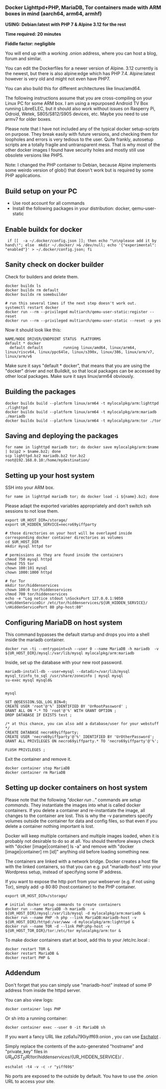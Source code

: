 ### Docker Lighttpd+PHP, MariaDB, Tor containers made with ARM boxes in mind (aarch64, arm64, armhf)

**USING: Debian:latest with PHP 7 & Alpine 3.12 for the rest**

**Time required: 20 minutes**

**Fiddle factor: negligible**

You will end up with a working .onion address, where you can host a blog, forum and similar.

You can edit the Dockerfiles for a newer version of Alpine. 3.12 currently is the newest, but there is also alpine:edge which has PHP 7.4. Alpine:latest however is very old and might not even have PHP7.

You can also build this for different architectures like linux/amd64.

The following instructions assume that you are cross-compiling on your Linux PC for some ARM box. I am using a repurposed Android TV Box running LibreELEC, but it should also work without issues on Rasperry Pi, Odroid, Wetek, S805/S812/S905 devices, etc. Maybe you need to use armv7 for older boxes.

Please note that I have not included any of the typical docker setup-scripts on purpose. They break easily with future versions, and checking them for loopholes and errors is very tedious to the user. Quite frankly, autosetup scripts are a totally fragile and untransparent mess. That is why most of the other docker images I found have security holes and mostly still use obsolete versions like PHP5.

Note: I changed the PHP container to Debian, because Alpine implements some weirdo version of glob() that doesn't work but is required by some PHP applications.

## Build setup on your PC
* Use root account for all commands
* Install the following packages in your distribution: docker, qemu-user-static


## Enable buildx for docker
```
 if [[  -a ~/.docker/config.json ]]; then echo "\n\nplease add it by hand\!"; else  mkdir ~/.docker/ >& /dev/null; echo '{"experimental": "enabled"}' > ~/.docker/config.json; fi
```


## Sanity check on docker builder

Check for builders and delete them.
```
docker buildx ls
docker buildx rm default
docker buildx rm somebuilder

# run this several times if the next step doesn't work out.
systemctl restart docker
docker run --rm --privileged multiarch/qemu-user-static:register --reset
docker run --rm --privileged multiarch/qemu-user-static --reset -p yes
```

Now it should look like this:
```
NAME/NODE DRIVER/ENDPOINT STATUS  PLATFORMS
default * docker                  
  default default         running linux/amd64, linux/arm64, linux/riscv64, linux/ppc64le, linux/s390x, linux/386, linux/arm/v7, linux/arm/v6
```

Make sure it says "default * docker", that means that you are using the "docker" driver and not Buildkit, so that local packages can be accessed by other local packages.
Make sure it says linux/arm64 obviously.


## Building the packages
``` 
docker buildx build --platform linux/arm64 -t mylocalpkg/arm:lighttpd ./lighttpd
docker buildx build --platform linux/arm64 -t mylocalpkg/arm:mariadb ./mariadb
docker buildx build --platform linux/arm64 -t mylocalpkg/arm:tor ./tor
```


## Saving and deploying the packages
 
```
for name in lighttpd mariadb tor; do docker save mylocalpkg/arm:$name | bzip2 > $name.bz2; done
scp lighttpd.bz2 mariadb.bz2 tor.bz2 root@192.168.0.10:/home/mydestination/
```


## Setting up your host system

SSH into your ARM box.

```
for name in lighttpd mariadb tor; do docker load -i ${name}.bz2; done
```

Please adapt the exported variables appropriately and don't switch ssh sessions to not lose them.

```
export UR_HOST_DIR=/storage/
export UR_HIDDEN_SERVICE=necro69yiffparty

# those directories on your host will be overlayed inside corresponding docker container directories as volumes
cd $UR_HOST_DIR
mkdir mysql httpd tor

# permissions as they are found inside the containers
chmod 750 mysql httpd 
chmod 755 tor
chown 100:101 mysql
chown 1000:1000 httpd

# for Tor 
mkdir tor/hiddenservices
chown 100:0 tor/hiddenservices
chmod 700 tor/hiddenservices
echo -e "Log notice stdout \nSocksPort 127.0.0.1:9050 \nHiddenServiceDir /etc/tor/hiddenservices/${UR_HIDDEN_SERVICE}/ \nHiddenServicePort 80 php-host:80"
```

## Configuring MariaDB on host system

This command bypasses the default startup and drops you into a shell inside the mariadb container.

```
docker run -ti --entrypoint=sh --user 0 --name MariaDB -h mariadb  -v ${UR_HOST_DIR}/mysql:/var/lib/mysql mylocalpkg/arm:mariadb
```

Inside, set up the database with your new root password.

```
mariadb-install-db --user=mysql --datadir=/var/lib/mysql
mysql_tzinfo_to_sql /usr/share/zoneinfo | mysql mysql
su-exec mysql mysqld&


mysql

SET @@SESSION.SQL_LOG_BIN=0;
CREATE USER 'root'@'%' IDENTIFIED BY 'UrRootPassword' ;
GRANT ALL ON *.* TO 'root'@'%' WITH GRANT OPTION ;
DROP DATABASE IF EXISTS test ;

/* at this chance, you can also add a database/user for your webstuff */
CREATE DATABASE necro69yiffparty;
CREATE USER 'necro69yiffparty'@'%' IDENTIFIED BY 'UrOtherPassword';
GRANT ALL PRIVILEGES ON necro69yiffparty.* TO 'necro69yiffparty'@'%';

FLUSH PRIVILEGES ;
```

Exit the container and remove it. 

```
docker container stop MariaDB
docker container rm MariaDB
```


## Setting up docker containers on host system

Please note that the following *"docker run .."* commands are *setup commands*. They instantiate the images into what is called docker containers. If you delete a container and re-instantiate the image, all changes to the container are lost. This is why the -v parameters specify volumes outside the container for data and config files, so that even if you delete a container nothing important is lost.

Docker will keep multiple containers and multiple images loaded, when it is probably not desirable to do so at all. You should therefore always check with "docker [image|container] ls -a" and remove with "docker [image|container] rm [id]" anything old before loading something new.

The containers are linked with a network bridge. Docker creates a host file with the linked containers, so that you can e.g. put "mariadb-host" into your Wordpress setup, instead of specifying some IP address.

If you want to expose the http port from your webserver (e.g. if not using Tor), simply add -p 80:80 (host:container) to the PHP container.


```
export UR_HOST_DIR=/storage/

# initial docker setup commands to create containers
docker run --name MariaDB -h mariadb  -v ${UR_HOST_DIR}/mysql:/var/lib/mysql -d mylocalpkg/arm:mariadb &
docker run --name PHP -h php --link MariaDB:mariadb-host -v ${UR_HOST_DIR}/httpd:/var/www -d mylocalpkg/arm:lighttpd &
docker run --name TOR -d --link PHP:php-host -v ${UR_HOST_TOR_DIR}/tor:/etc/tor mylocalpkg/arm:tor &
```

To make docker containers start at boot, add this to your /etc/rc.local :

```
docker restart TOR &
docker restart MariaDB &
docker restart PHP &
```


## Addendum

Don't forget that you can simply use "mariadb-host" instead of some IP address from inside the httpd server.

You can also view logs:

```
docker container logs PHP
```

Or sh into a running container:

```
docker container exec --user 0 -it MariaDB sh
```

If you want a fancy URL like zz6a1u790iyiff69.onion , you can use [Eschalot](<https://github.com/ReclaimYourPrivacy/eschalot>) .

Simply replace the contents of the auto-generated "hostname" and "private_key" files in ${UR_HOST_DIR}/tor/hiddenservices/${UR_HIDDEN_SERVICE}/ .


```
eschalot -t4 -v -c -r "yiff69$"
```

No ports are exposed to the outside by default. You have to use the .onion URL to access your site.
